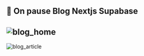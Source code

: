 🚧 On pause
Blog Nextjs Supabase
--------------------------------------------------------------------------------------------------------------------------------------------------------------------
![blog_home](https://github.com/user-attachments/assets/6284f178-0377-40e4-8ef4-9e6df8f12819)
--------------------------------------------------------------------------------------------------------------------------------------------------------------------
![blog_article](https://github.com/user-attachments/assets/551c7404-3f91-4e4f-9ee7-1263dd2c3fac)
